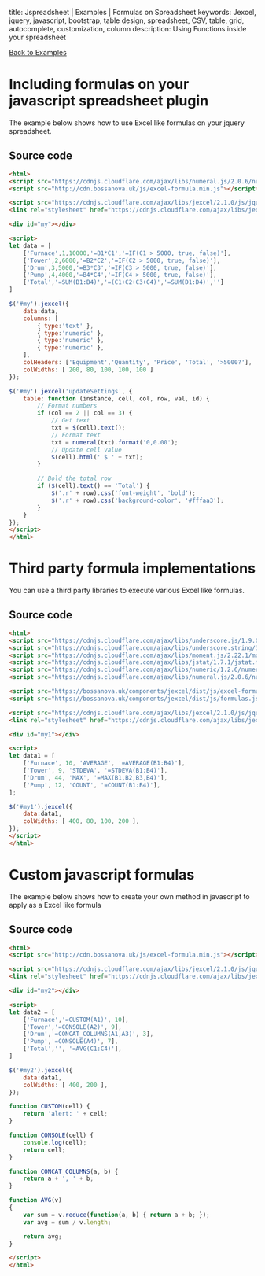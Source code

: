 title: Jspreadsheet | Examples | Formulas on Spreadsheet
keywords: Jexcel, jquery, javascript, bootstrap, table design, spreadsheet, CSV, table, grid, autocomplete, customization, column
description: Using Functions inside your spreadsheet

[Back to Examples](/jspreadsheet/v2/examples)

# Including formulas on your javascript spreadsheet plugin

The example below shows how to use Excel like formulas on your jquery spreadsheet.

## Source code

```html
<html>
<script src="https://cdnjs.cloudflare.com/ajax/libs/numeral.js/2.0.6/numeral.min.js"></script>
<script src="http://cdn.bossanova.uk/js/excel-formula.min.js"></script>

<script src="https://cdnjs.cloudflare.com/ajax/libs/jexcel/2.1.0/js/jquery.jexcel.js"></script>
<link rel="stylesheet" href="https://cdnjs.cloudflare.com/ajax/libs/jexcel/2.1.0/css/jquery.jexcel.min.css" type="text/css" />

<div id="my"></div>

<script>
let data = [
    ['Furnace',1,10000,'=B1*C1','=IF(C1 > 5000, true, false)'],
    ['Tower',2,6000,'=B2*C2','=IF(C2 > 5000, true, false)'],
    ['Drum',3,5000,'=B3*C3','=IF(C3 > 5000, true, false)'],
    ['Pump',4,4000,'=B4*C4','=IF(C4 > 5000, true, false)'],
    ['Total','=SUM(B1:B4)','=(C1+C2+C3+C4)','=SUM(D1:D4)','']
]

$('#my').jexcel({
    data:data,
    columns: [
        { type:'text' },
        { type:'numeric' },
        { type:'numeric' },
        { type:'numeric' },
    ],
    colHeaders: ['Equipment','Quantity', 'Price', 'Total', '>5000?'],
    colWidths: [ 200, 80, 100, 100, 100 ]
});

$('#my').jexcel('updateSettings', {
    table: function (instance, cell, col, row, val, id) {
        // Format numbers
        if (col == 2 || col == 3) {
            // Get text
            txt = $(cell).text();
            // Format text
            txt = numeral(txt).format('0,0.00');
            // Update cell value
            $(cell).html(' $ ' + txt);
        }

        // Bold the total row
        if ($(cell).text() == 'Total') {
            $('.r' + row).css('font-weight', 'bold');
            $('.r' + row).css('background-color', '#fffaa3');
        }
    }
});
</script>
</html>
```  

# Third party formula implementations

You can use a third party libraries to execute various Excel like formulas.

## Source code

```html
<html>
<script src="https://cdnjs.cloudflare.com/ajax/libs/underscore.js/1.9.0/underscore-min.js"></script>
<script src="https://cdnjs.cloudflare.com/ajax/libs/underscore.string/3.3.4/underscore.string.js"></script>
<script src="https://cdnjs.cloudflare.com/ajax/libs/moment.js/2.22.1/moment.min.js"></script>
<script src="https://cdnjs.cloudflare.com/ajax/libs/jstat/1.7.1/jstat.min.js"></script>
<script src="https://cdnjs.cloudflare.com/ajax/libs/numeric/1.2.6/numeric.min.js"></script>
<script src="https://cdnjs.cloudflare.com/ajax/libs/numeral.js/2.0.6/numeral.min.js"></script>

<script src="https://bossanova.uk/components/jexcel/dist/js/excel-formula.min.js"></script>
<script src="https://bossanova.uk/components/jexcel/dist/js/formulas.js"></script>

<script src="https://cdnjs.cloudflare.com/ajax/libs/jexcel/2.1.0/js/jquery.jexcel.js"></script>
<link rel="stylesheet" href="https://cdnjs.cloudflare.com/ajax/libs/jexcel/2.1.0/css/jquery.jexcel.min.css" type="text/css" />

<div id="my1"></div>

<script>
let data1 = [
    ['Furnace', 10, 'AVERAGE', '=AVERAGE(B1:B4)'],
    ['Tower', 9, 'STDEVA', '=STDEVA(B1:B4)'],
    ['Drum', 44, 'MAX', '=MAX(B1,B2,B3,B4)'],
    ['Pump', 12, 'COUNT', '=COUNT(B1:B4)'],
];

$('#my1').jexcel({
    data:data1,
    colWidths: [ 400, 80, 100, 200 ],
});
</script>
</html>
```  
  

# Custom javascript formulas

The example below shows how to create your own method in javascript to apply as a Excel like formula

## Source code

```html
<html>
<script src="http://cdn.bossanova.uk/js/excel-formula.min.js"></script>

<script src="https://cdnjs.cloudflare.com/ajax/libs/jexcel/2.1.0/js/jquery.jexcel.js"></script>
<link rel="stylesheet" href="https://cdnjs.cloudflare.com/ajax/libs/jexcel/2.1.0/css/jquery.jexcel.min.css" type="text/css" />

<div id="my2"></div>

<script>
let data2 = [
    ['Furnace','=CUSTOM(A1)', 10],
    ['Tower','=CONSOLE(A2)', 9],
    ['Drum','=CONCAT_COLUMNS(A1,A3)', 3],
    ['Pump','=CONSOLE(A4)', 7],
    ['Total','', '=AVG(C1:C4)'],
]

$('#my2').jexcel({
    data:data1,
    colWidths: [ 400, 200 ],
});

function CUSTOM(cell) {
    return 'alert: ' + cell;
}

function CONSOLE(cell) {
    console.log(cell);
    return cell;
}

function CONCAT_COLUMNS(a, b) {
    return a + ', ' + b;
}

function AVG(v)
{
    var sum = v.reduce(function(a, b) { return a + b; });
    var avg = sum / v.length;

    return avg;
}

</script>
</html>
```

